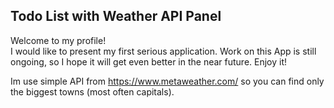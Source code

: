 <h2>Todo List with Weather API Panel</h2>

Welcome to my profile!<br>
I would like to present my first serious application.
Work on this App is still ongoing, so I hope it will get even better in the near future.
Enjoy it!

Im use simple API from https://www.metaweather.com/ so you can find only the biggest towns (most often capitals).
